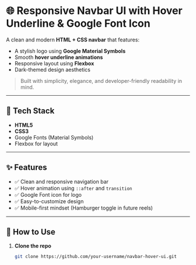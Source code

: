# 🌐 Responsive Navbar UI with Hover Underline & Google Font Icon

A clean and modern **HTML + CSS navbar** that features:
- A stylish logo using **Google Material Symbols**
- Smooth **hover underline animations**
- Responsive layout using **Flexbox**
- Dark-themed design aesthetics

> Built with simplicity, elegance, and developer-friendly readability in mind.

---

## 🧰 Tech Stack

- **HTML5**
- **CSS3**
- Google Fonts (Material Symbols)
- Flexbox for layout

---

## ✨ Features

- ✅ Clean and responsive navigation bar
- ✅ Hover animation using `::after` and `transition`
- ✅ Google Font icon for logo
- ✅ Easy-to-customize design
- ✅ Mobile-first mindset (Hamburger toggle in future reels)

---

## 🧾 How to Use

1. **Clone the repo**
   ```bash
   git clone https://github.com/your-username/navbar-hover-ui.git
